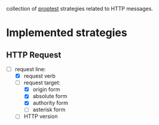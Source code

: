 collection of [proptest](https://docs.rs/proptest/latest/proptest/) strategies related to HTTP messages.

# Implemented strategies
## HTTP Request
* [ ] request line:
  * [X] request verb
  * [ ] request target:
    * [X] origin form
    * [X] absolute form
    * [X] authority form
    * [ ] asterisk form
  * [ ] HTTP version
